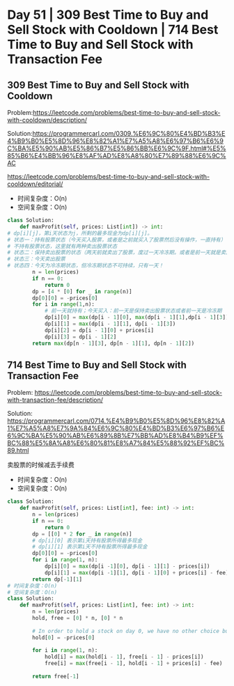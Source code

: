 # Day 51 | 309 Best Time to Buy and Sell Stock with Cooldown | 714 Best Time to Buy and Sell Stock with Transaction Fee

## 309 Best Time to Buy and Sell Stock with Cooldown

Problem:https://leetcode.com/problems/best-time-to-buy-and-sell-stock-with-cooldown/description/

Solution:https://programmercarl.com/0309.%E6%9C%80%E4%BD%B3%E4%B9%B0%E5%8D%96%E8%82%A1%E7%A5%A8%E6%97%B6%E6%9C%BA%E5%90%AB%E5%86%B7%E5%86%BB%E6%9C%9F.html#%E5%85%B6%E4%BB%96%E8%AF%AD%E8%A8%80%E7%89%88%E6%9C%AC

https://leetcode.com/problems/best-time-to-buy-and-sell-stock-with-cooldown/editorial/

- 时间复杂度：O(n)
- 空间复杂度：O(n)

```python
class Solution:
    def maxProfit(self, prices: List[int]) -> int:
# dp[i][j]，第i天状态为j，所剩的最多现金为dp[i][j]。
# 状态一：持有股票状态（今天买入股票，或者是之前就买入了股票然后没有操作，一直持有）
# 不持有股票状态，这里就有两种卖出股票状态
# 状态二：保持卖出股票的状态（两天前就卖出了股票，度过一天冷冻期。或者是前一天就是卖出股票状态，一直没操作）(冷冻期之后没有操作)
# 状态三：今天卖出股票
# 状态四：今天为冷冻期状态，但冷冻期状态不可持续，只有一天！
        n = len(prices)
        if n == 0:
            return 0
        dp = [4 * [0] for _ in range(n)]
        dp[0][0] = -prices[0]
        for i in range(1,n):
            # 前一天就持有；今天买入：前一天是保持卖出股票状态或者前一天是冷冻期
            dp[i][0] = max(dp[i - 1][0], max(dp[i - 1][1],dp[i - 1][3]) - prices[i])
            dp[i][1] = max(dp[i - 1][1], dp[i - 1][3])
            dp[i][2] = dp[i - 1][0] + prices[i]
            dp[i][3] = dp[i - 1][2]
        return max(dp[n - 1][3], dp[n - 1][1], dp[n - 1][2])
```

## 714 Best Time to Buy and Sell Stock with Transaction Fee

Problem: https://leetcode.com/problems/best-time-to-buy-and-sell-stock-with-transaction-fee/description/

Solution: https://programmercarl.com/0714.%E4%B9%B0%E5%8D%96%E8%82%A1%E7%A5%A8%E7%9A%84%E6%9C%80%E4%BD%B3%E6%97%B6%E6%9C%BA%E5%90%AB%E6%89%8B%E7%BB%AD%E8%B4%B9%EF%BC%88%E5%8A%A8%E6%80%81%E8%A7%84%E5%88%92%EF%BC%89.html

卖股票的时候减去手续费

- 时间复杂度：O(n)
- 空间复杂度：O(n)

```python
class Solution:
    def maxProfit(self, prices: List[int], fee: int) -> int:
        n = len(prices)
        if n == 0:
            return 0
        dp = [[0] * 2 for _ in range(n)]
        # dp[i][0] 表示第i天持有股票所得最多现金
        # dp[i][1] 表示第i天不持有股票所得最多现金
        dp[0][0] = -prices[0]
        for i in range(1, n):
            dp[i][0] = max(dp[i -1][0], dp[i - 1][1] - prices[i])
            dp[i][1] = max(dp[i -1][1], dp[i - 1][0] + prices[i] - fee)
        return dp[-1][1]
# 时间复杂度：O(n)
# 空间复杂度：O(n)
class Solution:
    def maxProfit(self, prices: List[int], fee: int) -> int:
        n = len(prices)
        hold, free = [0] * n, [0] * n
        
        # In order to hold a stock on day 0, we have no other choice but to buy it for prices[0].
        hold[0] = -prices[0]
        
        for i in range(1, n):
            hold[i] = max(hold[i - 1], free[i - 1] - prices[i])
            free[i] = max(free[i - 1], hold[i - 1] + prices[i] - fee)
        
        return free[-1]
```